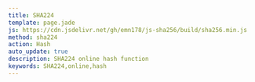 ```yaml
---
title: SHA224
template: page.jade
js: https://cdn.jsdelivr.net/gh/emn178/js-sha256/build/sha256.min.js
method: sha224
action: Hash
auto_update: true
description: SHA224 online hash function
keywords: SHA224,online,hash
---
```

